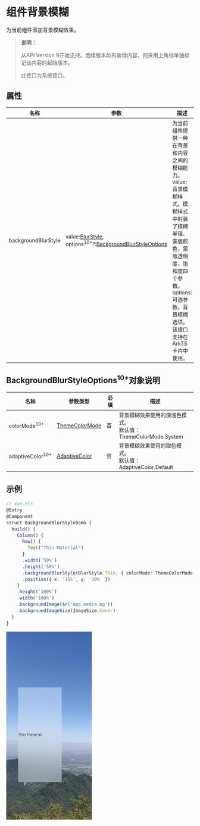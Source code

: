 # 组件背景模糊

为当前组件添加背景模糊效果。

>  **说明：**
> 
>  从API Version 9开始支持。后续版本如有新增内容，则采用上角标单独标记该内容的起始版本。
>
>  此接口为系统接口。

## 属性

| 名称                  | 参数                     | 描述                     |
| -------------------- | ----------------------- | ------------------------ |
| backgroundBlurStyle  | value:[BlurStyle](ts-appendix-enums.md#blurstyle9),<br/>options<sup>10+</sup>?:[BackgroundBlurStyleOptions](#backgroundblurstyleoptions10对象说明) | 为当前组件提供一种在背景和内容之间的模糊能力。<br/>value: 背景模糊样式。模糊样式中封装了模糊半径、蒙版颜色、蒙版透明度、饱和度四个参数。<br/>options: 可选参数，背景模糊选项。<br/>该接口支持在ArkTS卡片中使用。 |
 
## BackgroundBlurStyleOptions<sup>10+</sup>对象说明

| 名称 | 参数类型 | 必填 | 描述 |
| ----------- | ------| ------ | ------ |
| colorMode<sup>10+</sup> | [ThemeColorMode](ts-appendix-enums.md#themecolormode10) | 否 | 背景模糊效果使用的深浅色模式。<br/>默认值：ThemeColorMode.System |
| adaptiveColor<sup>10+</sup> | [AdaptiveColor](ts-appendix-enums.md#adaptivecolor10) | 否 | 背景模糊效果使用的取色模式。<br/>默认值：AdaptiveColor.Default |

## 示例

```ts
// xxx.ets
@Entry
@Component
struct BackgroundBlurStyleDemo {
  build() {
    Column() {
      Row() {
        Text("Thin Material")
      }
      .width('50%')
      .height('50%')
      .backgroundBlurStyle(BlurStyle.Thin, { colorMode: ThemeColorMode.Light, adaptiveColor: AdaptiveColor.Default })
      .position({ x: '15%', y: '30%' })
    }
    .height('100%')
    .width('100%')
    .backgroundImage($r('app.media.bg'))
    .backgroundImageSize(ImageSize.Cover)
  }
}
```
![zh-cn_image_background_blur_style](figures/zh-cn_image_background_blur_style.png)
